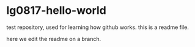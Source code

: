# lg0817-hello-world
test repository, used for learning how github works.
this is a readme file.

here we edit the readme on a branch.
